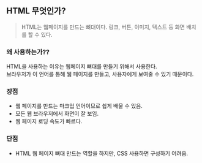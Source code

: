 ## HTML 무엇인가? 
> HTML는 웹페이지를 만드는 뼈대이다. 링크, 버튼, 이미지, 텍스트 등 화면 배치를 할 수 있다.

### 왜 사용하는가?? 
<p>
HTML을 사용하는 이유는 웹페이지 뼈대를 만들기 위해서 사용한다. <br> 
브라우저가 이 언어를 통해 웹 페이지를 만들고, 사용자에게 보여줄 수 있기 때문이다. 
</p>

### 장점 
+ 웹 페이지를 만드는 마크업 언어이므로 쉽게 배울 수 있음.
+ 모든 웹 브라우저에서 화면이 잘 보임.
+ 웹 페이지 로딩 속도가 빠르다.

### 단점 
+ HTML 웹 페이지 뼈대 만드는 역할을 하지만, CSS 사용하면 구성하기 어려움.
  

